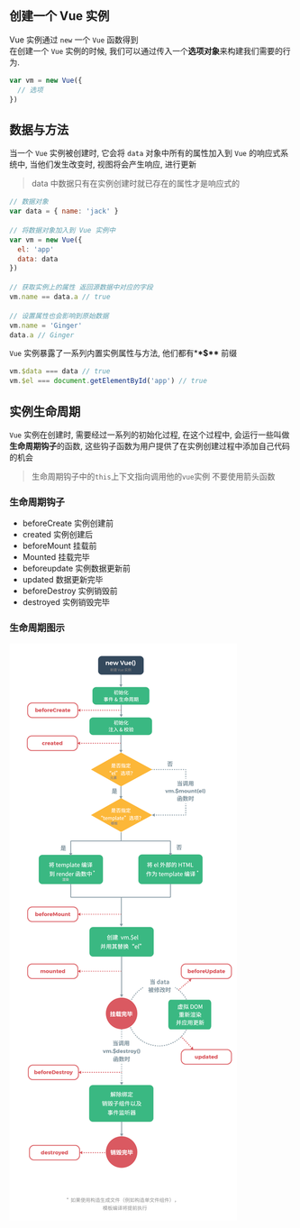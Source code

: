 ## 创建一个 Vue 实例

Vue 实例通过 `new` 一个 `Vue` 函数得到  
在创建一个 `Vue` 实例的时候, 我们可以通过传入一个**选项对象**来构建我们需要的行为.

```js
var vm = new Vue({
  // 选项
})
```

## 数据与方法

当一个 `Vue` 实例被创建时, 它会将 `data` 对象中所有的属性加入到 `Vue` 的响应式系统中, 当他们发生改变时, 视图将会产生响应, 进行更新

> data 中数据只有在实例创建时就已存在的属性才是响应式的

```js
// 数据对象
var data = { name: 'jack' }

// 将数据对象加入到 Vue 实例中
var vm = new Vue({
  el: 'app'
  data: data
})

// 获取实例上的属性 返回源数据中对应的字段
vm.name == data.a // true

// 设置属性也会影响到原始数据
vm.name = 'Ginger'
data.a // Ginger
```

`Vue` 实例暴露了一系列内置实例属性与方法, 他们都有\***\*\$\*\*** 前缀

```js
vm.$data === data // true
vm.$el === document.getElementById('app') // true
```

## 实例生命周期

`Vue` 实例在创建时, 需要经过一系列的初始化过程, 在这个过程中, 会运行一些叫做**生命周期钩子**的函数, 这些钩子函数为用户提供了在实例创建过程中添加自己代码的机会

> 生命周期钩子中的`this`上下文指向调用他的`vue`实例
> 不要使用箭头函数

### 生命周期钩子

- beforeCreate 实例创建前
- created 实例创建后
- beforeMount 挂载前
- Mounted 挂载完毕
- beforeupdate 实例数据更新前
- updated 数据更新完毕
- beforeDestroy 实例销毁前
- destroyed 实例销毁完毕

### 生命周期图示

![生命周期](../image/vue生命周期.png)
